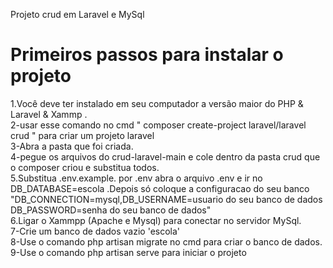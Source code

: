  

Projeto crud em Laravel e MySql
<h1/>Primeiros passos para instalar o projeto <br/></h1>


1.Você deve ter instalado em seu computador a versão maior do PHP & Laravel & Xammp .<br/>
2-usar esse comando no cmd " composer create-project laravel/laravel crud " para criar um projeto laravel <br/>
3-Abra a pasta que foi criada.<br/>
4-pegue os arquivos do crud-laravel-main e cole dentro da pasta crud que o composer criou e substitua todos.<br/>
5.Substitua .env.example. por .env abra o arquivo .env e ir no DB_DATABASE=escola .Depois só coloque a configuracao do seu banco "DB_CONNECTION=mysql,DB_USERNAME=usuario do seu banco de dados
DB_PASSWORD=senha do seu banco de dados" <br/>
6.Ligar o Xammpp (Apache e Mysql) para conectar no servidor MySql.<br/>
7-Crie um banco de dados vazio 'escola' <br/>
8-Use o comando php artisan migrate no cmd para criar o banco de dados.<br/>
9-Use o comando php artisan serve para iniciar o projeto <br/>

 
